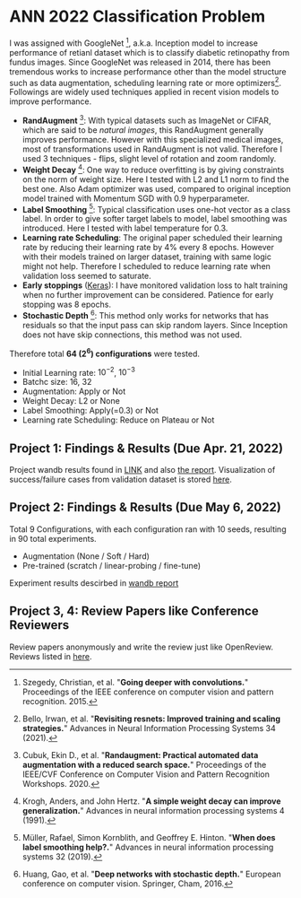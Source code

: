# ANN 2022 Classification Problem

I was assigned with GoogleNet [^1], a.k.a. Inception model to increase performance of retianl dataset which is to classify diabetic retinopathy from fundus images.
Since GoogleNet was released in 2014, there has been tremendous works to increase performance other than the model structure such as data augmentation, scheduling learning rate or more optimizers[^2]. Followings are widely used techniques applied in recent vision models to improve performance.

+ **RandAugment** [^3]: With typical datasets such as ImageNet or CIFAR, which are said to be _natural images_, this RandAugment generally improves performance. However with this specialized medical images, most of transformations used in RandAugment is not valid. Therefore I used 3 techniques - flips, slight level of rotation and zoom randomly.
+ **Weight Decay** [^4]: One way to reduce overfitting is by giving constraints on the norm of weight size. Here I tested with L2 and L1 norm to find the best one. Also Adam optimizer was used, compared to original inception model trained with Momentum SGD with 0.9 hyperparameter.
+ **Label Smoothing** [^5]: Typical classification uses one-hot vector as a class label. In order to give softer target labels to model, label smoothing was introduced. Here I tested with label temperature for 0.3.
+ **Learning rate Scheduling**: The original paper scheduled their learning rate by reducing their learning rate by 4% every 8 epochs. However with their models trained on larger dataset, training with same logic might not help. Therefore I scheduled to reduce learning rate when validation loss seemed to saturate.
+ **Early stoppings** ([Keras](https://keras.io/api/callbacks/early_stopping/)): I have monitored validation loss to halt training when no further improvement can be considered. Patience for early stopping was 8 epochs.
+ **Stochastic Depth** [^6]: This method only works for networks that has residuals so that the input pass can skip random layers. Since Inception does not have skip connections, this method was not used.

Therefore total **64 ($2^6$) configurations** were tested.
+ Initial Learning rate: $10^{-2}$, $10^{-3}$
+ Batchc size: 16, 32
+ Augmentation: Apply or Not
+ Weight Decay: L2 or None
+ Label Smoothing: Apply(=0.3) or Not
+ Learning rate Scheduling: Reduce on Plateau or Not


## Project 1: Findings & Results (Due Apr. 21, 2022)
Project wandb results found in [LINK](https://wandb.ai/1pha/ann-2022) and also [the report](https://wandb.ai/1pha/ann-2022/reports/ANN-Report-Inception--VmlldzoxODYwMTkz).
Visualization of success/failure cases from validation dataset is stored [here](./analysis.ipynb).

## Project 2: Findings & Results (Due May 6, 2022)
Total 9 Configurations, with each configuration ran with 10 seeds, resulting in 90 total experiments.
+ Augmentation (None / Soft / Hard)
+ Pre-trained (scratch / linear-probing / fine-tune)

Experiment results descirbed in [wandb report](https://wandb.ai/1pha/ann-2022-assignment2/reports/ANN2022-Assignment-2-Report--VmlldzoxOTUxOTI4?accessToken=skj92vqjs4l1uz8lc85jvnu8ykebiykhk2lgqgibhec38e0i71lu2ug1xy4d9oos)

##  Project 3, 4: Review Papers like Conference Reviewers

Review papers anonymously and write the review just like OpenReview. Reviews listed in [here](./paper-review/).


[^1]: Szegedy, Christian, et al. "**Going deeper with convolutions.**" Proceedings of the IEEE conference on computer vision and pattern recognition. 2015.
[^2]: Bello, Irwan, et al. "**Revisiting resnets: Improved training and scaling strategies.**" Advances in Neural Information Processing Systems 34 (2021).
[^3]: Cubuk, Ekin D., et al. "**Randaugment: Practical automated data augmentation with a reduced search space.**" Proceedings of the IEEE/CVF Conference on Computer Vision and Pattern Recognition Workshops. 2020.
[^4]: Krogh, Anders, and John Hertz. "**A simple weight decay can improve generalization.**" Advances in neural information processing systems 4 (1991).
[^5]: Müller, Rafael, Simon Kornblith, and Geoffrey E. Hinton. "**When does label smoothing help?.**" Advances in neural information processing systems 32 (2019).
[^6]: Huang, Gao, et al. "**Deep networks with stochastic depth.**" European conference on computer vision. Springer, Cham, 2016.
